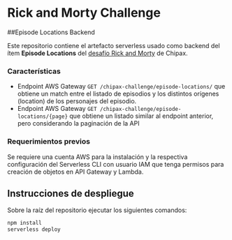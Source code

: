 # Rick and Morty Challenge
##Episode Locations Backend

Este repositorio contiene el artefacto serverless usado como backend del ítem **Episode Locations** del [desafío Rick and Morty](https://www.notion.so/Rick-and-Morty-Challenge-84a1b794dc09429fb3178c2a24e7c217 "desafío Rick and Morty") de Chipax.
### Características

- Endpoint AWS Gateway `GET /chipax-challenge/episode-locations/` que obtiene un match entre el listado de episodios y los distintos orígenes (location) de los personajes del episodio.
- Endpoint AWS Gateway `GET /chipax-challenge/episode-locations/{page}` que obtiene un listado similar al endpoint anterior, pero considerando la paginación de la API

### Requerimientos previos

Se requiere una cuenta AWS para la instalación y la respectiva configuración del Serverless CLI con usuario IAM que tenga permisos para creación de objetos en API Gateway y Lambda.

## Instrucciones de despliegue
Sobre la raíz del repositorio ejecutar los siguientes comandos:
```bash
npm install
serverless deploy
```
